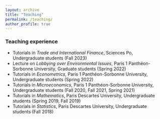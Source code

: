 ```yaml
---
layout: archive
title: "Teaching"
permalink: /teaching/
author_profile: true
---
```


### Teaching experience
* Tutorials in *Trade and International Finance*, Sciences Po, Undergraduate students (Fall 2023)
* Lecture on *Lobbying over Environmental Issues*, Paris 1 Panthéon-Sorbonne University, Graduate students (Spring 2022)
* Tutorials in *Econometrics*, Paris 1 Panthéon-Sorbonne University, Undergraduate students (Spring 2022)
* Tutorials in *Microeconomics*, Paris 1 Panthéon-Sorbonne University, Undergraduate students (Fall 2020, Fall 2021, Spring 2021)
* Tutorials in *Mathematics*, Paris Descartes University, Undergraduate students (Spring 2019, Fall 2019)
* Tutorials in *Statistics*, Paris Descartes University, Undergraduate students (Fall 2018)
